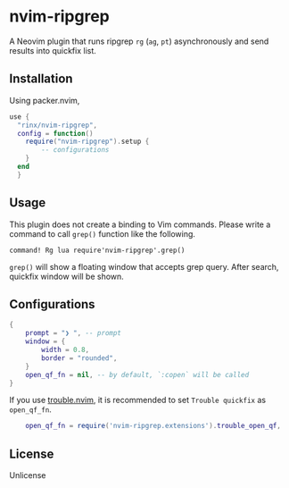 # nvim-ripgrep

A Neovim plugin that runs ripgrep `rg` (`ag`, `pt`) asynchronously and send results into quickfix list.

## Installation

Using packer.nvim,

```lua
use {
  "rinx/nvim-ripgrep",
  config = function()
    require("nvim-ripgrep").setup {
        -- configurations
    }
  end
  }
```

## Usage

This plugin does not create a binding to Vim commands.
Please write a command to call `grep()` function like the following.

```vim
command! Rg lua require'nvim-ripgrep'.grep()
```

`grep()` will show a floating window that accepts grep query.
After search, quickfix window will be shown.

## Configurations

```lua
{
    prompt = "❯ ", -- prompt
    window = {
        width = 0.8,
        border = "rounded",
    }
    open_qf_fn = nil, -- by default, `:copen` will be called
}
```

If you use [trouble.nvim](https://github.com/folke/trouble.nvim), it is recommended to set `Trouble quickfix` as `open_qf_fn`.

```lua
    open_qf_fn = require('nvim-ripgrep.extensions').trouble_open_qf,
```

## License

Unlicense
